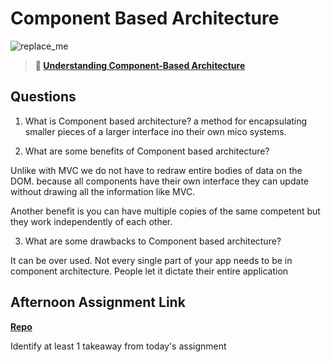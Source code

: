 # Component Based Architecture

![replace_me](https://codeworks.blob.core.windows.net/public/assets/img/illustrations/placeholder.svg)

> **📖 [Understanding Component-Based Architecture](https://codeworksacademy.com/fs-student-guide/resources/wk6/01-Component-Based-Architecture)**

## Questions

1. What is Component based architecture?
a method for encapsulating smaller pieces of a larger interface ino their own mico systems.

2. What are some benefits of Component based architecture?

 Unlike with MVC we do not have to redraw entire bodies of data on the DOM. because all components have their own interface they can update without drawing all the information like MVC.

 Another benefit is you can have multiple copies of the same competent but they work independently of each other.
 
 

3. What are some drawbacks to Component based architecture?

It can be over used. Not every single part of your app needs to be in component architecture. People let it dictate their entire application

## Afternoon Assignment Link

**[Repo](https://github.com/TyHafen/vue-playground.git)**

Identify at least 1 takeaway from today's assignment
